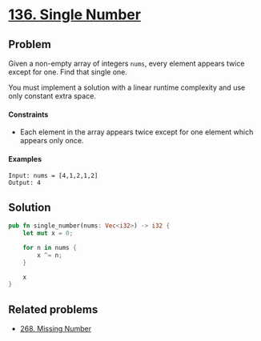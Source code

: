 # [136. Single Number](https://leetcode.com/problems/single-number/)

## Problem

Given a non-empty array of integers `nums`, every element appears twice except
for one. Find that single one.

You must implement a solution with a linear runtime complexity and use only
constant extra space.

#### Constraints

* Each element in the array appears twice except for one element which appears
  only once.

#### Examples

```text
Input: nums = [4,1,2,1,2]
Output: 4
```

## Solution

```rust
pub fn single_number(nums: Vec<i32>) -> i32 {
    let mut x = 0;

    for n in nums {
        x ^= n;
    }

    x
}
```

## Related problems

* [268. Missing Number](/200%20-%20299/268%20-%20Missing%20Number.md)